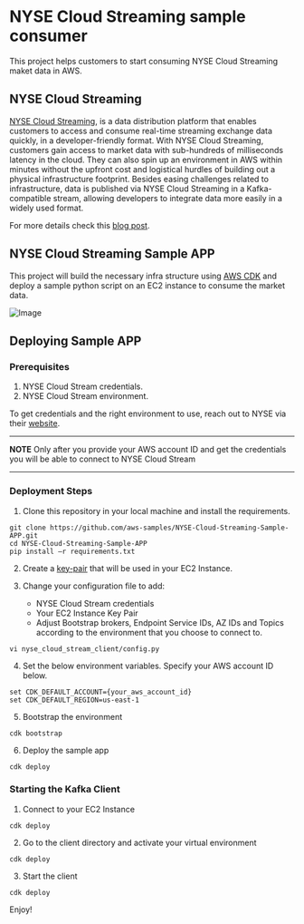 # NYSE Cloud Streaming sample consumer

This project helps customers to start consuming NYSE Cloud Streaming maket data in AWS.

## NYSE Cloud Streaming

[NYSE Cloud Streaming](https://www.nyse.com/data-products), is a data distribution platform that enables customers to access and consume real-time streaming exchange data quickly, in a developer-friendly format. With NYSE Cloud Streaming, customers gain access to market data with sub-hundreds of milliseconds latency in the cloud. They can also spin up an environment in AWS within minutes without the upfront cost and logistical hurdles of building out a physical infrastructure footprint. Besides easing challenges related to infrastructure, data is published via NYSE Cloud Streaming in a Kafka-compatible stream, allowing developers to integrate data more easily in a widely used format.

For more details check this [blog post](https://aws.amazon.com/blogs/industries/how-the-new-york-stock-exchange-built-its-real-time-market-data-platform-on-aws/).

## NYSE Cloud Streaming Sample APP

This project will build the necessary infra structure using [AWS CDK](https://aws.amazon.com/cdk/) and deploy a sample python script on an EC2 instance to consume the market data.

![Image]()

## Deploying Sample APP

### Prerequisites

1. NYSE Cloud Stream credentials.
2. NYSE Cloud Stream environment.

To get credentials and the right environment to use, reach out to NYSE via their [website](https://www.nyse.com/market-data/real-time#contact).

---
**NOTE**
Only after you provide your AWS account ID and get the credentials you will be able to connect to NYSE Cloud Stream

---


### Deployment Steps

1. Clone this repository in your local machine and install the requirements.

```
git clone https://github.com/aws-samples/NYSE-Cloud-Streaming-Sample-APP.git
cd NYSE-Cloud-Streaming-Sample-APP
pip install –r requirements.txt
```

2. Create a [key-pair](https://docs.aws.amazon.com/AWSEC2/latest/UserGuide/create-key-pairs.html) that will be used in your EC2 Instance.

3. Change your configuration file to add:
    - NYSE Cloud Stream credentials
    - Your EC2 Instance Key Pair
    - Adjust Bootstrap brokers, Endpoint Service IDs, AZ IDs and Topics according to the environment that you choose to connect to.

```
vi nyse_cloud_stream_client/config.py
```

4. Set the below environment variables. Specify your AWS account ID below.

```
set CDK_DEFAULT_ACCOUNT={your_aws_account_id}
set CDK_DEFAULT_REGION=us-east-1
```

5. Bootstrap the environment
```
cdk bootstrap
```

6. Deploy the sample app
```
cdk deploy
```

### Starting the Kafka Client

1. Connect to your EC2 Instance
```
cdk deploy
```

2. Go to the client directory and activate your virtual environment
```
cdk deploy
```

3. Start the client
```
cdk deploy
```

Enjoy!
